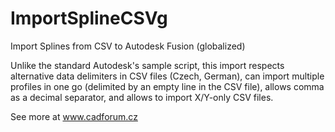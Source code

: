 # ImportSplineCSVg
Import Splines from CSV to Autodesk Fusion (globalized)

Unlike the standard Autodesk's sample script, this import respects alternative data delimiters in CSV files (Czech, German), can import multiple profiles in one go (delimited by an empty line in the CSV file), allows comma as a decimal separator, and allows to import X/Y-only CSV files.

See more at www.cadforum.cz
